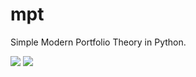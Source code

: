 # mpt
Simple Modern Portfolio Theory in Python.

[![](https://plot.ly/~zhy0/2/.png)](https://plot.ly/~zhy0/2.embed)
![](https://github.com/zhy0/mpt/raw/master/frontier.png)

